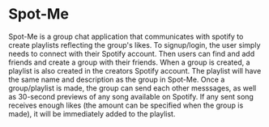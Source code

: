 # Spot-Me

Spot-Me is a group chat application that communicates with spotify to create playlists reflecting the group's likes. To signup/login, the user simply needs to connect with their Spotify account. Then users can find and add friends and create a group with their friends. When a group is created, a playlist is also created in the creators Spotify account. The playlist will have the same name and description as the group in Spot-Me. Once a group/playlist is made, the group can send each other messsages, as well as 30-second previews of any song available on Spotify. If any sent song receives enough likes (the amount can be specified when the group is made), it will be immediately added to the playlist.



